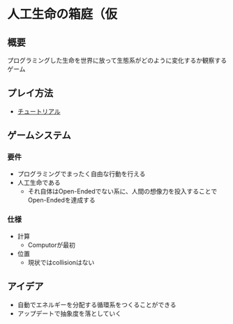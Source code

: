 # 人工生命の箱庭（仮
## 概要
プログラミングした生命を世界に放って生態系がどのように変化するか観察するゲーム

## プレイ方法
- [チュートリアル](./docs/tutorial.md)

## ゲームシステム
### 要件
- プログラミングでまったく自由な行動を行える
- 人工生命である
  - それ自体はOpen-Endedでない系に、人間の想像力を投入することでOpen-Endedを達成する

### 仕様
- 計算
  - Computorが最初
- 位置
  - 現状ではcollisionはない

## アイデア
- 自動でエネルギーを分配する循環系をつくることができる
- アップデートで抽象度を落としていく
